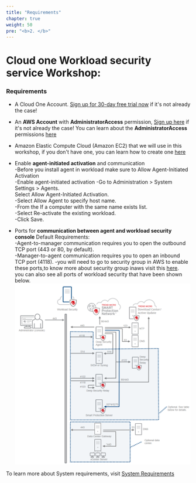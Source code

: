 ```yaml
---
title: "Requirements"
chapter: true
weight: 50
pre: "<b>2. </b>"
---
```


# Cloud one Workload security service Workshop:

### Requirements

* A Cloud One Account. [Sign up for 30-day free trial now](https://cloudone.trendmicro.com/SignUp.screen) if it's not already the case!

* An <b>AWS Account</b> with <b>AdministratorAccess</b> permission, [Sign up here](https://portal.aws.amazon.com/billing/signup#/start) if it's not already the case! You can learn about the <b>AdministratorAccess</b> permissions [here](https://docs.aws.amazon.com/IAM/latest/UserGuide/getting-started_create-admin-group.html)

* Amazon Elastic Compute Cloud (Amazon EC2)  that we will use in this workshop, if you don't have one, you can learn how to create one [here](https://docs.aws.amazon.com/AWSEC2/latest/UserGuide/concepts.html)

* Enable <b>agent-initiated activation</b> and communication  
-Before you install agent in workload make sure to Allow Agent-Initiated Activation  
-Enable agent-initiated activation
-Go to Administration > System Settings > Agents.  
Select Allow Agent-Initiated Activation.  
-Select Allow Agent to specify host name.  
-From the If a computer with the same name exists list.  
-Select Re-activate the existing workload.  
-Click Save.
* Ports for <b>communication between agent and workload security console</b> 
Default Requirements:  
-Agent-to-manager communication requires you to open the outbound TCP port (443 or 80, by default).   
-Manager-to-agent communication requires you to open an inbound TCP port (4118).
-you will need to go to security group in AWS to enable these ports,to know more about security group inaws visit this  [here](https://docs.aws.amazon.com/AWSEC2/latest/WindowsGuide/ec2-security-groups.html).  
you can also see all ports of workload security that have been shown below.
![ports](ports.png)


To learn more about System requirements, visit <a href="https://cloudone.trendmicro.com/docs/workload-security/system-requirements/">System Requirements</a>
